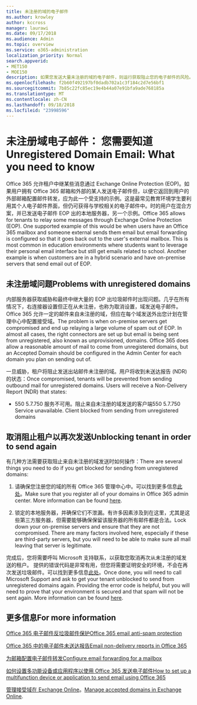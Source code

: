 ```yaml
---
title: 未注册的域的电子邮件
ms.author: krowley
author: kccross
manager: laurawi
ms.date: 09/17/2018
ms.audience: Admin
ms.topic: overview
ms.service: o365-administration
localization_priority: Normal
search.appverid:
- MET150
- MOE150
description: 如果您发送大量未注册的域的电子邮件，则运行获取阻止您的电子邮件的风险。阅读此文，了解详细信息。
ms.openlocfilehash: f2b60f492197bf0dadb702a1c3f184c2d7e56bf1
ms.sourcegitcommit: 7b85c22fc85ec19e4b44a07e91bfa9ade768185a
ms.translationtype: MT
ms.contentlocale: zh-CN
ms.lasthandoff: 09/18/2018
ms.locfileid: "23998596"
---
```

# <a name="unregistered-domain-email-what-you-need-to-know"></a><span data-ttu-id="b97ce-104">未注册域电子邮件： 您需要知道</span><span class="sxs-lookup"><span data-stu-id="b97ce-104">Unregistered Domain Email: What you need to know</span></span>

<span data-ttu-id="b97ce-p102">Office 365 允许租户中继某些消息通过 Exchange Online Protection (EOP)。如果用户拥有 Office 365 邮箱和外部的某人发送电子邮件但，以便它返回到用户的外部邮箱配置邮件转发，应为此一个受支持的示例。这是最常见教育环境学生要利用其个人电子邮件界面，但仍可获得与学校相关的电子邮件中。时的用户在混合方案，并已发送电子邮件 EOP 出的本地服务器，另一个示例。</span><span class="sxs-lookup"><span data-stu-id="b97ce-p102">Office 365 allows for tenants to relay some messages through Exchange Online Protection (EOP). One supported example of this would be when users have an Office 365 mailbox and someone external sends them email but email forwarding is configured so that it goes back out to the user's external mailbox. This is most common in education environments where students want to leverage their personal email interface but still get emails related to school. Another example is when customers are in a hybrid scenario and have on-premise servers that send email out of EOP.</span></span>

## <a name="problems-with-unregistered-domains"></a><span data-ttu-id="b97ce-109">未注册域问题</span><span class="sxs-lookup"><span data-stu-id="b97ce-109">Problems with unregistered domains</span></span>

<span data-ttu-id="b97ce-p103">内部服务器获取威胁和最终中继大量的 EOP 出垃圾邮件时出现问题。几乎在所有情况下，右连接器设置但正在从未注册，也称为取消设置，域发送电子邮件。Office 365 允许一定的邮件来自未注册的域，但应在每个域发送外出您计划在管理中心中配置接受域。</span><span class="sxs-lookup"><span data-stu-id="b97ce-p103">The problem is when on-premise servers get compromised and end up relaying a large volume of spam out of EOP. In almost all cases, the right connectors are set up but email is being sent from unregistered, also known as unprovisioned, domains. Office 365 does allow a reasonable amount of mail to come from unregistered domains, but an Accepted Domain should be configured in the Admin Center for each domain you plan on sending out of.</span></span>

<span data-ttu-id="b97ce-p104">一旦威胁，租户将阻止发送出站邮件未注册的域。用户将收到未送达报告 (NDR) 的状态：</span><span class="sxs-lookup"><span data-stu-id="b97ce-p104">Once compromised, tenants will be prevented from sending outbound mail for unregistered domains. Users will receive a Non-Delivery Report (NDR) that states:</span></span>

- <span data-ttu-id="b97ce-p105">550 5.7.750 服务不可用。阻止来自未注册的域发送的客户端</span><span class="sxs-lookup"><span data-stu-id="b97ce-p105">550 5.7.750 Service unavailable. Client blocked from sending from unregistered domains</span></span>

## <a name="unblocking-tenant-in-order-to-send-again"></a><span data-ttu-id="b97ce-117">取消阻止租户以再次发送</span><span class="sxs-lookup"><span data-stu-id="b97ce-117">Unblocking tenant in order to send again</span></span>

<span data-ttu-id="b97ce-118">有几种方法需要获取阻止来自未注册的域发送时如何操作：</span><span class="sxs-lookup"><span data-stu-id="b97ce-118">There are several things you need to do if you get blocked for sending from unregistered domains:</span></span>

1. <span data-ttu-id="b97ce-p106">请确保您注册您的域的所有 Office 365 管理中心中。可以找到更多信息[此处](https://docs.microsoft.com/en-us/exchange/mail-flow-best-practices/manage-accepted-domains/manage-accepted-domains)。</span><span class="sxs-lookup"><span data-stu-id="b97ce-p106">Make sure that you register all of your domains in Office 365 admin center. More information can be found [here](https://docs.microsoft.com/en-us/exchange/mail-flow-best-practices/manage-accepted-domains/manage-accepted-domains).</span></span>

2. <span data-ttu-id="b97ce-p107">锁定的本地服务器，并确保它们不泄漏。有许多因素涉及到在这里，尤其是这些第三方服务器，但需要能够确保保留该服务器的所有邮件都是合法。</span><span class="sxs-lookup"><span data-stu-id="b97ce-p107">Lock down your on-premise servers and ensure that they are not compromised. There are many factors involved here, especially if these are third-party servers, but you will need to be able to make sure all mail leaving that server is legitimate.</span></span>

<span data-ttu-id="b97ce-p108">完成后，您将需要呼叫 Microsoft 支持联系，以获取您取消再次从未注册的域发送的租户。 提供的错误代码是非常有用，但您将需要证明安全的环境，不会在再次发送垃圾邮件。可以找到更多信息[此处](https://support.office.com/en-us/article/Contact-support-for-business-products-Admin-Help-32a17ca7-6fa0-4870-8a8d-e25ba4ccfd4b#ID0EAADAAA=online)。</span><span class="sxs-lookup"><span data-stu-id="b97ce-p108">Once done, you will need to call Microsoft Support and ask to get your tenant unblocked to send from unregistered domains again.  Providing the error code is helpful, but you will need to prove that your environment is secured and that spam will not be sent again. More information can be found [here](https://support.office.com/en-us/article/Contact-support-for-business-products-Admin-Help-32a17ca7-6fa0-4870-8a8d-e25ba4ccfd4b#ID0EAADAAA=online).</span></span>
  
## <a name="for-more-information"></a><span data-ttu-id="b97ce-126">更多信息</span><span class="sxs-lookup"><span data-stu-id="b97ce-126">For more information</span></span>

[<span data-ttu-id="b97ce-127">Office 365 电子邮件反垃圾邮件保护</span><span class="sxs-lookup"><span data-stu-id="b97ce-127">Office 365 email anti-spam protection</span></span>](anti-spam-protection.md)

[<span data-ttu-id="b97ce-128">Office 365 中的电子邮件未送达报告</span><span class="sxs-lookup"><span data-stu-id="b97ce-128">Email non-delivery reports in Office 365</span></span>](https://support.office.com/article/email-non-delivery-reports-in-office-365-51daa6b9-2e35-49c4-a0c9-df85bf8533c3)

[<span data-ttu-id="b97ce-129">为邮箱配置电子邮件转发</span><span class="sxs-lookup"><span data-stu-id="b97ce-129">Configure email forwarding for a mailbox</span></span>](https://docs.microsoft.com/en-us/exchange/recipients-in-exchange-online/manage-user-mailboxes/configure-email-forwarding)

[<span data-ttu-id="b97ce-130">如何设置多功能设备或应用程序以使用 Office 365 发送电子邮件</span><span class="sxs-lookup"><span data-stu-id="b97ce-130">How to set up a multifunction device or application to send email using Office 365</span></span>](https://support.office.com/en-us/article/How-to-set-up-a-multifunction-device-or-application-to-send-email-using-Office-365-69f58e99-c550-4274-ad18-c805d654b4c4)

<span data-ttu-id="b97ce-131">[管理接受域在 Exchange Online](https://docs.microsoft.com/en-us/exchange/mail-flow-best-practices/manage-accepted-domains/manage-accepted-domains)。</span><span class="sxs-lookup"><span data-stu-id="b97ce-131">[Manage accepted domains in Exchange Online](https://docs.microsoft.com/en-us/exchange/mail-flow-best-practices/manage-accepted-domains/manage-accepted-domains).</span></span>
